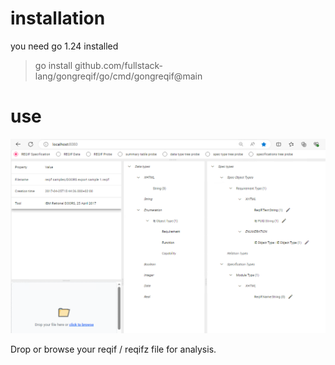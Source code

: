 # installation

you need go 1.24 installed

> go install github.com/fullstack-lang/gongreqif/go/cmd/gongreqif@main

# use

![screenshot](docs/screenshot.png)

Drop or browse your reqif / reqifz file for analysis.
